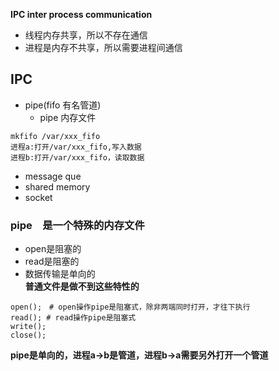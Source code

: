 **IPC inter process communication**
- 线程内存共享，所以不存在通信
- 进程是内存不共享，所以需要进程间通信

## IPC
- pipe(fifo 有名管道)
  - pipe 内存文件
```
mkfifo /var/xxx_fifo
进程a:打开/var/xxx_fifo,写入数据
进程b:打开/var/xxx_fifo，读取数据
```
- message que
- shared memory
- socket

### pipe　是一个特殊的内存文件
- open是阻塞的
- read是阻塞的
- 数据传输是单向的<br>
**普通文件是做不到这些特性的**
```
open();　# open操作pipe是阻塞式，除非两端同时打开，才往下执行
read(); # read操作pipe是阻塞式
write();
close();
```
**pipe是单向的，进程a->b是管道，进程b->a需要另外打开一个管道**
